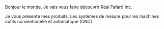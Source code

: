 Bonjour le monde.
Je vais vous faire découvrir Réal Fafard Inc.

Je vous présente mes produits.
Les systèmes de mesure pour les machines outils conventionelle et automatique (CNC)

